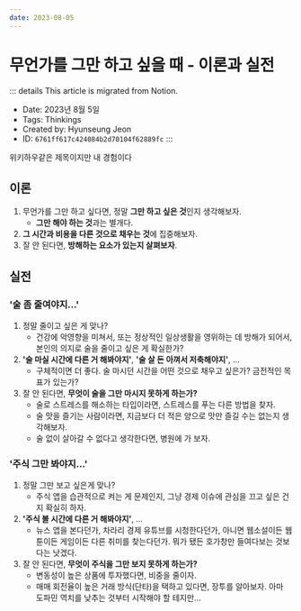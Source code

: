 ```yaml
---
date: 2023-08-05
---
```


# 무언가를 그만 하고 싶을 때 - 이론과 실전

::: details This article is migrated from Notion.

- Date: 2023년 8월 5일
- Tags: Thinkings
- Created by: Hyunseung Jeon
- ID: `6761ff617c424084b2d70104f62889fc`
  :::

위키하우같은 제목이지만 내 경험이다

## 이론

1. 무언가를 그만 하고 싶다면, 정말 **그만 하고 싶은 것**인지 생각해보자.
   - **그만 해야 하는 것**과는 별개다.
2. **그 시간과 비용을 다른 것으로 채우는 것**에 집중해보자.
3. 잘 안 된다면, **방해하는 요소가 있는지 살펴보자**.

## 실전

### '술 좀 줄여야지…'

1. 정말 줄이고 싶은 게 맞나?
   - 건강에 악영향을 미쳐서, 또는 정상적인 일상생활을 영위하는 데 방해가 되어서, 본인의 의지로 술을 줄이고 싶은 게 확실한가?
2. **'술 마실 시간에 다른 거 해봐야지'**, **'술 살 돈 아껴서 저축해야지'**, …
   - 구체적이면 더 좋다. 술 마시던 시간을 어떤 것으로 채우고 싶은가? 금전적인 목표가 있는가?
3. 잘 안 된다면, **무엇이 술을 그만 마시지 못하게 하는가?**
   - 술로 스트레스를 해소하는 타입이라면, 스트레스를 푸는 다른 방법을 찾자.
   - 술 맛을 즐기는 사람이라면, 지금보다 더 적은 양으로 맛만 즐길 수는 없는지 생각해보자.
   - 술 없이 살아갈 수 없다고 생각한다면, 병원에 가 보자.

### '주식 그만 봐야지…'

1. 정말 그만 보고 싶은게 맞나?
   - 주식 앱을 습관적으로 켜는 게 문제인지, 그냥 경제 이슈에 관심을 끄고 싶은 건지 확실히 하자.
2. **'주식 볼 시간에 다른 거 해봐야지'**, …
   - 뉴스 앱을 본다던가, 차라리 경제 유튜브를 시청한다던가, 아니면 웹소설이든 웹툰이든 게임이든 다른 취미를 찾는다던가. 뭐가 됐든 호가창만 들여다보는 것보다는 낫겠다.
3. 잘 안 된다면, **무엇이 주식을 그만 보지 못하게 하는가?**
   - 변동성이 높은 상품에 투자했다면, 비중을 줄이자.
   - 매매 회전율이 높은 거래 방식(단타)을 택하고 있다면, 장투를 알아보자. 아마 도파민 역치를 낮추는 것부터 시작해야 할 테지만…
